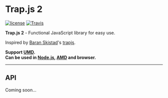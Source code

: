 # Trap.js 2
[![license](https://img.shields.io/github/license/gluons/trapjs2.svg?style=flat-square)](https://github.com/gluons/trapjs2/blob/master/LICENSE)
[![Travis](https://img.shields.io/travis/gluons/trapjs2.svg?style=flat-square)](https://travis-ci.org/gluons/trapjs2)

**Trap.js 2** - Functional JavaScript library for easy use.


Inspired by [Baran Skistad](https://github.com/bjskistad)'s [trapjs](https://github.com/bjskistad/trapjs).

**Support [UMD](https://github.com/umdjs/umd).  
Can be used in [Node.js](https://nodejs.org), [AMD](https://github.com/amdjs/amdjs-api/blob/master/AMD.md) and browser.**

---

## API
Coming soon...

